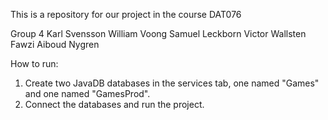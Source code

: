 This is a repository for our project in the course DAT076

Group 4
Karl Svensson
William Voong
Samuel Leckborn
Victor Wallsten
Fawzi Aiboud Nygren


How to run:
1. Create two JavaDB databases in the services tab, one named "Games" and one named "GamesProd".
2. Connect the databases and run the project.
